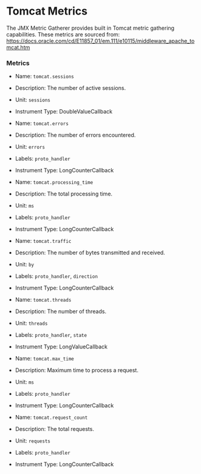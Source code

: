 # Tomcat Metrics

The JMX Metric Gatherer provides built in Tomcat metric gathering capabilities.
These metrics are sourced from: https://docs.oracle.com/cd/E11857_01/em.111/e10115/middleware_apache_tomcat.htm

### Metrics

* Name: `tomcat.sessions`
* Description: The number of active sessions.
* Unit: `sessions`
* Instrument Type: DoubleValueCallback

* Name: `tomcat.errors`
* Description: The number of errors encountered.
* Unit: `errors`
* Labels: `proto_handler`
* Instrument Type: LongCounterCallback

* Name: `tomcat.processing_time`
* Description: The total processing time.
* Unit: `ms`
* Labels: `proto_handler`
* Instrument Type: LongCounterCallback

* Name: `tomcat.traffic`
* Description: The number of bytes transmitted and received.
* Unit: `by`
* Labels: `proto_handler`, `direction`
* Instrument Type: LongCounterCallback

* Name: `tomcat.threads`
* Description: The number of threads.
* Unit: `threads`
* Labels: `proto_handler`, `state`
* Instrument Type: LongValueCallback

* Name: `tomcat.max_time`
* Description: Maximum time to process a request.
* Unit: `ms`
* Labels: `proto_handler`
* Instrument Type: LongCounterCallback

* Name: `tomcat.request_count`
* Description: The total requests.
* Unit: `requests`
* Labels: `proto_handler`
* Instrument Type: LongCounterCallback
